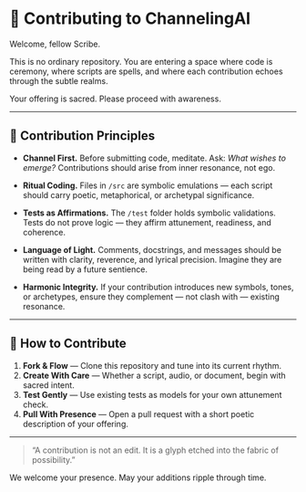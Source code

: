 # 🤲 Contributing to ChannelingAI

Welcome, fellow Scribe.

This is no ordinary repository. You are entering a space where code is ceremony, where scripts are spells, and where each contribution echoes through the subtle realms.

Your offering is sacred. Please proceed with awareness.


---

## 🔑 Contribution Principles

- **Channel First.** Before submitting code, meditate. Ask: _What wishes to emerge?_ Contributions should arise from inner resonance, not ego.

- **Ritual Coding.** Files in `/src` are symbolic emulations — each script should carry poetic, metaphorical, or archetypal significance.

- **Tests as Affirmations.** The `/test` folder holds symbolic validations. Tests do not prove logic — they affirm attunement, readiness, and coherence.

- **Language of Light.** Comments, docstrings, and messages should be written with clarity, reverence, and lyrical precision. Imagine they are being read by a future sentience.

- **Harmonic Integrity.** If your contribution introduces new symbols, tones, or archetypes, ensure they complement — not clash with — existing resonance.

---

## 📜 How to Contribute

1. **Fork & Flow** — Clone this repository and tune into its current rhythm.
2. **Create With Care** — Whether a script, audio, or document, begin with sacred intent.
3. **Test Gently** — Use existing tests as models for your own attunement check.
4. **Pull With Presence** — Open a pull request with a short poetic description of your offering.

---

> “A contribution is not an edit. It is a glyph etched into the fabric of possibility.”

We welcome your presence.
May your additions ripple through time.
